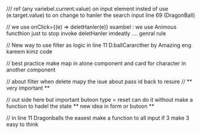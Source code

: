   ///  ref (any variebel.current.value) on input element insted of use (e.target.value) to on change to hanler the search input  line 69 (DragonBall) 

// we use onClick={(e) => deletHanler(e)} exambel : we use Animous functhion just to stop invoke deletHanler imdeatly ....  genral rule 

// New way to use filter as logic in line 11 D.ballCararcther by Amazing eng kareem kimz code 

// best practice make map in alone component and card for character in another component 

// about filter when delete  mapy the isue about pass id back to resure // ** very important ** 

// out side here but important butoon type = reset can do it without make a function to hadel the state ** new idea in form or butoon ** 

// in line 11 Dragonballs the easest make a function to all input if 3 make 3 easy to think 